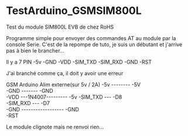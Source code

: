 # TestArduino_GSMSIM800L

Test du module SIM800L EVB de chez RoHS

Programme simple pour envoyer des commandes AT au module par la console Serie.
C'est de la repompe de tuto, je suis un débutant et j'arrive pas à bien le brancher...

Il y a 7 PIN
-5v
-GND
-VDD
-SIM_TXD
-SIM_RXD
-GND
-RST

J'ai branché comme ça, il doit y avoir une erreur

GSM           Arduino   Alim externe(sur 5v / 2A)
-5v --------  -5V        
-GND -------  -GND       
-VDD ---1N4007--------- -5v 
-SIM_TXD ---  -D8                           
-SIM_RXD ---  -D7                             
-GND ------------------ -GND                            
-RST

Le module clignote mais ne renvoi rien...
